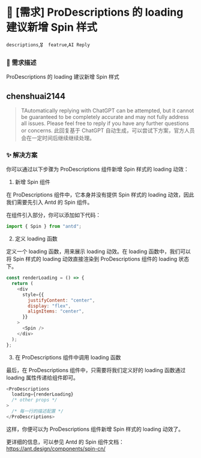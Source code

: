 # 👑 [需求] ProDescriptions 的 loading 建议新增 Spin 样式

`descriptions`,`🎖️  featrue`,`AI Reply`

### 🥰 需求描述

ProDescriptions 的 loading 建议新增 Spin 样式

## chenshuai2144

> TAutomatically replying with ChatGPT can be attempted, but it cannot be guaranteed to be completely accurate and may not fully address all issues. Please feel free to reply if you have any further questions or concerns.
> 此回复基于 ChatGPT 自动生成，可以尝试下方案，官方人员会在一定时间后继续继续处理。

### ✨ 解决方案

你可以通过以下步骤为 ProDescriptions 组件新增 Spin 样式的 loading 动效：

1. 新增 Spin 组件

在 ProDescriptions 组件中，它本身并没有提供 Spin 样式的 loading 动效，因此我们需要先引入 Antd 的 Spin 组件。

在组件引入部分，你可以添加如下代码：

```javascript
import { Spin } from "antd";
```

2. 定义 loading 函数

定义一个 loading 函数，用来展示 loading 动效。在 loading 函数中，我们可以将 Spin 样式的 loading 动效直接渲染到 ProDescriptions 组件的 loading 状态下。

```javascript
const renderLoading = () => {
  return (
    <div
      style={{
        justifyContent: "center",
        display: "flex",
        alignItems: "center",
      }}
    >
      <Spin />
    </div>
  );
};
```

3. 在 ProDescriptions 组件中调用 loading 函数

最后，在 ProDescriptions 组件中，只需要将我们定义好的 loading 函数通过 loading 属性传递给组件即可。

```javascript
<ProDescriptions
  loading={renderLoading}
  /* other props */
>
  /* 每一行的描述配置 */
</ProDescriptions>
```

这样，你便可以为 ProDescriptions 组件新增 Spin 样式的 loading 动效了。

更详细的信息，可以参见 Antd 的 Spin 组件文档：
https://ant.design/components/spin-cn/
